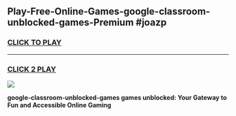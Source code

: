 
## Play-Free-Online-Games-google-classroom-unblocked-games-Premium #joazp
<h3>
<a href="https://premium.freeplayer.one?title=google-classroom-unblocked-games&ref=8M">CLICK TO PLAY</a></h3>
<hr>

<h3>
<a href="https://premium.freeplayer.one?title=google-classroom-unblocked-games&ref=8M">CLICK 2 PLAY</a>
  
</h3>

<a href="https://premium.freeplayer.one?title=google-classroom-unblocked-games&ref=8M"><img src="https://clearcache.store/games.png"></a>


**google-classroom-unblocked-games games unblocked: Your Gateway to Fun and Accessible Online Gaming**
